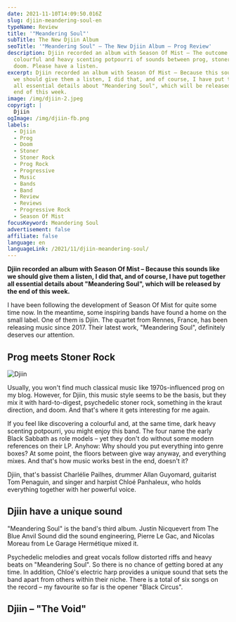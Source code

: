```yaml
---
date: 2021-11-10T14:09:50.016Z
slug: djiin-meandering-soul-en
typeName: Review
title: '"Meandering Soul"'
subTitle: The New Djiin Album
seoTitle: '"Meandering Soul" – The New Djiin Album – Prog Review'
description: Djiin recorded an album with Season Of Mist – The outcome is a
  colourful and heavy scenting potpourri of sounds between prog, stoner and
  doom. Please have a listen.
excerpt: Djiin recorded an album with Season Of Mist – Because this sounds like
  we should give them a listen, I did that, and of course, I have put together
  all essential details about "Meandering Soul", which will be released by the
  end of this week.
image: /img/djiin-2.jpeg
copyrigt: |
  Djiin
ogImage: /img/djiin-fb.png
labels:
  - Djiin
  - Prog
  - Doom
  - Stoner
  - Stoner Rock
  - Prog Rock
  - Progressive
  - Music
  - Bands
  - Band
  - Review
  - Reviews
  - Progressive Rock
  - Season Of Mist
focusKeyword: Meandering Soul
advertisement: false
affiliate: false
language: en
languageLink: /2021/11/djiin-meandering-soul/
---
```

**Djiin recorded an album with Season Of Mist – Because this sounds like we should give them a listen, I did that, and of course, I have put together all essential details about "Meandering Soul", which will be released by the end of this week.**

I have been following the development of Season Of Mist for quite some time now. In the meantime, some inspiring bands have found a home on the small label. One of them is Djiin. The quartet from Rennes, France, has been releasing music since 2017. Their latest work, "Meandering Soul", definitely deserves our attention.

## Prog meets Stoner Rock

![Djiin](/img/djiin-3.jpeg "Djiin")

Usually, you won't find much classical music like 1970s-influenced prog on my blog. However, for Djiin, this music style seems to be the basis, but they mix it with hard-to-digest, psychedelic stoner rock, something in the kraut direction, and doom. And that's where it gets interesting for me again. 

If you feel like discovering a colourful and, at the same time, dark heavy scenting potpourri, you might enjoy this band. The four name the early Black Sabbath as role models – yet they don't do without some modern references on their LP. Anyhow: Why should you put everything into genre boxes? At some point, the floors between give way anyway, and everything mixes. And that's how music works best in the end, doesn't it?

Djiin, that's bassist Charlélie Pailhes, drummer Allan Guyomard, guitarist Tom Penaguin, and singer and harpist Chloé Panhaleux, who holds everything together with her powerful voice.

## Djiin have a unique sound

"Meandering Soul" is the band's third album. Justin Nicquevert from The Blue Anvil Sound did the sound engineering, Pierre Le Gac, and Nicolas Moreau from Le Garage Hermétique mixed it.

Psychedelic melodies and great vocals follow distorted riffs and heavy beats on "Meandering Soul". So there is no chance of getting bored at any time. In addition, Chloé's electric harp provides a unique sound that sets the band apart from others within their niche. There is a total of six songs on the record – my favourite so far is the opener "Black Circus".

## Djiin – "The Void"

<YouTube id="nI0BNoZQvXQ" />